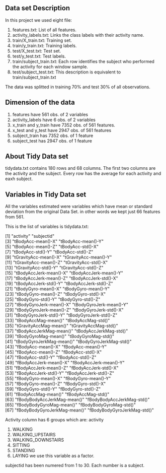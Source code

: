 
## Data set Description
In this project we used eight file:
1. features.txt: List of all features.
2. activity_labels.txt: Links the class labels with their activity name.
3. train/X_train.txt: Training set.
4. train/y_train.txt: Training labels.
5. test/X_test.txt: Test set.
6. test/y_test.txt: Test labels.
7. train/subject_train.txt: Each row identifies the subject who performed the activity for each window sample.
8. test/subject_test.txt: This description is equivalent to train/subject_train.txt

The data was splitted in training 70% and test 30% of all observations.

## Dimension of the data
1. features have 561 obs. of 2 variables
2. activity_labels have 6 obs. of 2 variables
3. x_train and y_train have 7352 obs. of 561 features.
4. x_test and y_test have 2947 obs. of 561 features
5. subject_train has 7352 obs. of 1 feature
6. subject_test has 2947 obs. of 1 feature

## About Tidy Data set
tidydata.txt contains 180 rows and 68 columns. The first two columns are the activity and the subject. Every row has the average for each activity and eaxh subject.

## Variables in Tidy Data set
All the variables estimated were variables which have mean or standard deviation from the original Data Set. in other words we kept just 66 features from 561.

This is the list of variables is tidydata.txt:

 [1] "activity"                         "subjectid"                  
 [3] "tBodyAcc-mean()-X"                "tBodyAcc-mean()-Y"          
 [5] "tBodyAcc-mean()-Z"                "tBodyAcc-std()-X"           
 [7] "tBodyAcc-std()-Y"                 "tBodyAcc-std()-Z"           
 [9] "tGravityAcc-mean()-X"             "tGravityAcc-mean()-Y"       
[11] "tGravityAcc-mean()-Z"             "tGravityAcc-std()-X"        
[13] "tGravityAcc-std()-Y"              "tGravityAcc-std()-Z"        
[15] "tBodyAccJerk-mean()-X"            "tBodyAccJerk-mean()-Y"      
[17] "tBodyAccJerk-mean()-Z"            "tBodyAccJerk-std()-X"       
[19] "tBodyAccJerk-std()-Y"             "tBodyAccJerk-std()-Z"       
[21] "tBodyGyro-mean()-X"               "tBodyGyro-mean()-Y"         
[23] "tBodyGyro-mean()-Z"               "tBodyGyro-std()-X"          
[25] "tBodyGyro-std()-Y"                "tBodyGyro-std()-Z"          
[27] "tBodyGyroJerk-mean()-X"           "tBodyGyroJerk-mean()-Y"     
[29] "tBodyGyroJerk-mean()-Z"           "tBodyGyroJerk-std()-X"      
[31] "tBodyGyroJerk-std()-Y"            "tBodyGyroJerk-std()-Z"      
[33] "tBodyAccMag-mean()"               "tBodyAccMag-std()"          
[35] "tGravityAccMag-mean()"            "tGravityAccMag-std()"       
[37] "tBodyAccJerkMag-mean()"           "tBodyAccJerkMag-std()"      
[39] "tBodyGyroMag-mean()"              "tBodyGyroMag-std()"         
[41] "tBodyGyroJerkMag-mean()"          "tBodyGyroJerkMag-std()"     
[43] "fBodyAcc-mean()-X"                "fBodyAcc-mean()-Y"          
[45] "fBodyAcc-mean()-Z"                "fBodyAcc-std()-X"           
[47] "fBodyAcc-std()-Y"                 "fBodyAcc-std()-Z"           
[49] "fBodyAccJerk-mean()-X"            "fBodyAccJerk-mean()-Y"      
[51] "fBodyAccJerk-mean()-Z"            "fBodyAccJerk-std()-X"       
[53] "fBodyAccJerk-std()-Y"             "fBodyAccJerk-std()-Z"       
[55] "fBodyGyro-mean()-X"               "fBodyGyro-mean()-Y"         
[57] "fBodyGyro-mean()-Z"               "fBodyGyro-std()-X"          
[59] "fBodyGyro-std()-Y"                "fBodyGyro-std()-Z"          
[61] "fBodyAccMag-mean()"               "fBodyAccMag-std()"          
[63] "fBodyBodyAccJerkMag-mean()"       "fBodyBodyAccJerkMag-std()"  
[65] "fBodyBodyGyroMag-mean()"          "fBodyBodyGyroMag-std()"     
[67] "fBodyBodyGyroJerkMag-mean()"      "fBodyBodyGyroJerkMag-std()" 

Activity column has 6 groups which are:
  activity
1. WALKING
2. WALKING_UPSTAIRS
3. WALKING_DOWNSTAIRS
4. SITTING
5. STANDING
6. LAYING
we use this variable as a factor.

subjectid has been numered from 1 to 30. Each number is a subject.